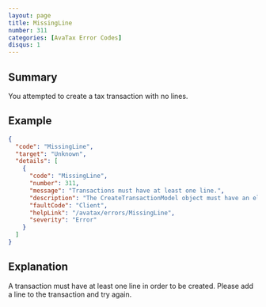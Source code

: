 ```yaml
---
layout: page
title: MissingLine
number: 311
categories: [AvaTax Error Codes]
disqus: 1
---
```


## Summary

You attempted to create a tax transaction with no lines.

## Example

```json
{
  "code": "MissingLine",
  "target": "Unknown",
  "details": [
    {
      "code": "MissingLine",
      "number": 311,
      "message": "Transactions must have at least one line.",
      "description": "The CreateTransactionModel object must have an element called 'lines', with at least one valid line record.",
      "faultCode": "Client",
      "helpLink": "/avatax/errors/MissingLine",
      "severity": "Error"
    }
  ]
}
```

## Explanation

A transaction must have at least one line in order to be created.  Please add a line to the transaction and try again.

